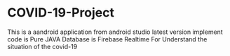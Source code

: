# COVID-19-Project
This is a aandroid application from android studio latest version 
implement code is Pure JAVA 
Database is Firebase Realtime
For Understand the situation of the covid-19
